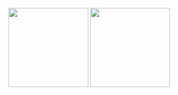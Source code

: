 <p>
  <img src="https://github-readme-stats.vercel.app/api?username=vlntnf&hide=issues&show_icons=true&include_all_commits=true&count_private=true&custom_title=My%20stats" height="160"/>
  <img src="https://github-readme-stats.vercel.app/api/top-langs/?username=vlntnf&layout=compact&langs_count=5" height="160"/> 
</p>
